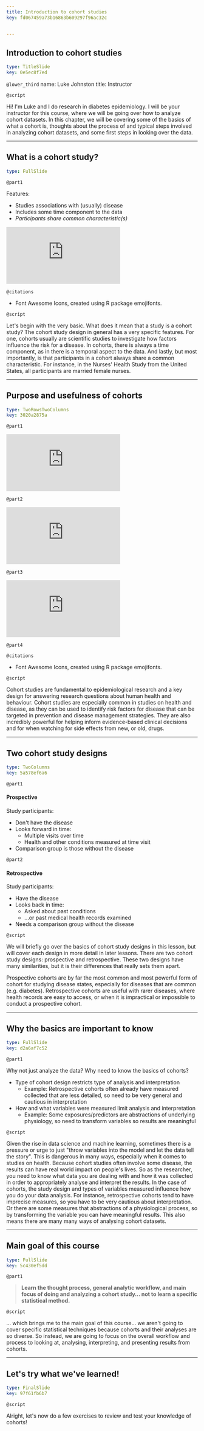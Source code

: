 ```yaml
---
title: Introduction to cohort studies
key: fd067459a73b16863b609297f96ac32c


---
```

## Introduction to cohort studies

```yaml
type: TitleSlide
key: 0e5ec8f7ed
```

`@lower_third`
name: Luke Johnston
title: Instructor

`@script`

Hi! I'm Luke and I do research in diabetes epidemiology. I will be your
instructor for this course, where we will be going over how to analyze cohort 
datasets. In this chapter, we will be covering some of the basics of what a
cohort is, thoughts about the process of and typical steps involved in analyzing
cohort datasets, and some first steps in looking over the data.

---
## What is a cohort study?

```yaml
type: FullSlide
```

`@part1`

Features:

- Studies associations with (usually) disease
- Includes some time component to the data
- *Participants share common characteristic(s)*

![Example cohort recruitment and sample](http://s3.amazonaws.com/assets.datacamp.com/production/repositories/2079/datasets/2af7f4b6a9311b4d69f5c40c9c0593792899cdf4/plot-cohort-sample.pdf)

`@citations`

- Font Awesome Icons, created using R package emojifonts.

`@script`

Let's begin with the very basic. What does it mean that a study is a cohort
study? The cohort study design in general has a very specific features. For one,
cohorts usually are scientific studies to investigate how factors influence the 
risk for a disease. In cohorts, there is always a time component, as in there is
a temporal aspect to the data. And lastly, but most importantly, is that participants
in a cohort always share a common characteristic. For instance, in the Nurses'
Health Study from the United States, all participants are married female nurses.

---
## Purpose and usefulness of cohorts

```yaml
type: TwoRowsTwoColumns
key: 3020a2875a
```

`@part1`

![Risk factors and health management](http://s3.amazonaws.com/assets.datacamp.com/production/repositories/2079/datasets/112038a94a2a5a33d191d79c4bb4c5d45225b55a/plot-purpose-risk-factors.pdf)

`@part2`

![Informing diagnosis decisions](http://s3.amazonaws.com/assets.datacamp.com/production/repositories/2079/datasets/bb46a5d5d8005ed3d2b752a0df59538139c006d5/plot-purpose-diagnosis.pdf)

`@part3`

![Tracking side effects and safety from drugs](http://s3.amazonaws.com/assets.datacamp.com/production/repositories/2079/datasets/df1ef31786d60be76e33741917d46eb1f0b5efd9/plot-purpose-side-effects.pdf)

`@part4`

`@citations`

- Font Awesome Icons, created using R package emojifonts.

`@script`

Cohort studies are fundamental to epidemiological research and a key design for
answering research questions about human health and behaviour. Cohort studies
are especially common in studies on health and disease, as they can be used to
identify risk factors for disease that can be targeted in prevention and disease
management strategies. They are also incredibly powerful for helping inform
evidence-based clinical decisions and for when watching for side effects from
new, or old, drugs.

---
## Two cohort study designs

```yaml
type: TwoColumns
key: 5a578ef6a6
```

`@part1`

#### Prospective

Study participants:

- Don't have the disease
- Looks forward in time:
    - Multiple visits over time
    - Health and other conditions measured at time visit
- Comparison group is those without the disease

`@part2`

#### Retrospective

Study participants:

- Have the disease
- Looks back in time:
    - Asked about past conditions
    - ...or past medical health records examined
- Needs a comparison group without the disease

`@script`

We will briefly go over the basics of cohort study designs in this lesson, but
will cover each design in more detail in later lessons. There are two cohort
study designs: prospective and retrospective. These two designs have many
similarities, but it is their differences that really sets them apart.

Prospective cohorts are by far the most common and most powerful form of cohort
for studying disease states, especially for diseases that are common (e.g.
diabetes). Retrospective cohorts are useful with rarer diseases, where health
records are easy to access, or when it is impractical or impossible to conduct a
prospective cohort.

---
## Why the basics are important to know

```yaml
type: FullSlide
key: d2a6af7c52
```

`@part1`

Why not just analyze the data? Why need to know the basics of cohorts?

- Type of cohort design restricts type of analysis and interpretation
    - Example: Retrospective cohorts often already have measured collected that
    are less detailed, so need to be very general and cautious in interpretation
- How and what variables were measured limit analysis and interpretation
    - Example: Some exposures/predictors are abstractions of underlying
    physiology, so need to transform variables so results are meaningful

`@script`

Given the rise in data science and machine learning, sometimes there is a pressure
or urge to just "throw variables into the model and let the data tell the story".
This is dangerous in many ways, especially when it comes to studies on health.
Because cohort studies often involve some disease, the results can have real world
impact on people's lives. So as the researcher, you need to know what data you are
dealing with and how it was collected in order to appropriately analyse and 
interpret the results. In the case of cohorts, the study design and types of 
variables measured influence how you do your data analysis. For instance, 
retrospective cohorts tend to have imprecise measures, so you have to be very
cautious about interpretation. Or there are some measures that abstractions of a
physiological process, so by transforming the variable you can have meaningful
results. This also means there are many many ways of analysing cohort datasets.

---
## Main goal of this course

```yaml
type: FullSlide
key: 5c430ef5dd
```

`@part1`

> **Learn the thought process, general analytic workflow, and main focus of doing and analyzing a cohort study... not to learn a specific statistical method.**

`@script`

... which brings me to the main goal of this course... we aren't going to cover
specific statistical techniques because cohorts and their analyses are so diverse.
So instead, we are going to focus on the overall workflow and process to looking
at, analysing, interpreting, and presenting results from cohorts.

---
## Let's try what we've learned!

```yaml
type: FinalSlide
key: 97f61fb6b7
```

`@script`

Alright, let's now do a few exercises to review and test your knowledge of
cohorts!
